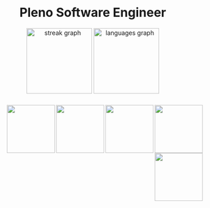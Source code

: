 <br clear="both">

<h1 align="center">Pleno Software Engineer</h1>

<div align="center">
  <img src="https://streak-stats.demolab.com?user=dryingcore&locale=en&mode=daily&theme=dark&hide_border=true&border_radius=5" height="150" alt="streak graph"  />
  <img src="https://github-readme-stats.vercel.app/api/top-langs?username=dryingcore&locale=en&hide_title=true&layout=compact&card_width=320&langs_count=10&theme=dark&hide_border=true" height="150" alt="languages graph"  />
</div>

###

<img align="right" height="110" src="https://github.com/user-attachments/assets/434bb85f-6a2d-40ac-b559-253a7ff6ad77"  />

###

<img align="right" height="110" src="https://github.com/user-attachments/assets/6efac14d-b058-4109-bed6-c2c9722af1fb"  />

###

<img align="right" height="110" src="https://github.com/user-attachments/assets/dedd6d0a-18f5-40a6-a65f-3639760a4b40"  />

###

<img align="right" height="110" src="https://github.com/user-attachments/assets/e93ed772-037e-4449-a309-f8c547e6d97e"  />

###

<img align="right" height="110" src="https://github.com/user-attachments/assets/d7370d88-8f58-4ba0-9efd-72a9b3846820"  />

###

